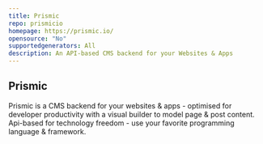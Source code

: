 ```yaml
---
title: Prismic
repo: prismicio
homepage: https://prismic.io/
opensource: "No"
supportedgenerators: All
description: An API-based CMS backend for your Websites & Apps
---
```

## Prismic

Prismic is a CMS backend for your websites & apps - optimised for developer productivity with a visual builder to model page & post content. Api-based for technology freedom - use your favorite programming language & framework.